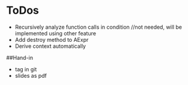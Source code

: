 # ToDos

* Recursively analyze function calls in condition
    //not needed, will be implemented using other feature
* Add destroy method to AExpr
* Derive context automatically

##Hand-in
* tag in git
* slides as pdf